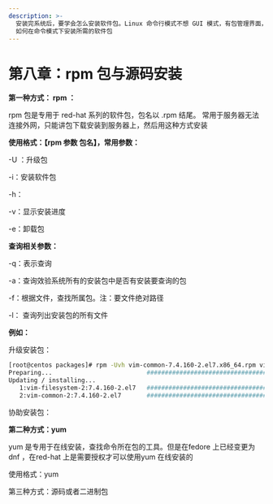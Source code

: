 ```yaml
---
description: >-
  安装完系统后，要学会怎么安装软件包。Linux 命令行模式不想 GUI 模式，有包管理界面，可以直接搜索点击安装。所以，大家必须学会如何在Linux
  如何在命令模式下安装所需的软件包
---
```


# 第八章：rpm 包与源码安装

**第一种方式： rpm ：**

rpm 包是专用于 red-hat 系列的软件包，包名以 .rpm 结尾。 常用于服务器无法连接外网，只能讲包下载安装到服务器上，然后用这种方式安装

**使用格式：【rpm 参数 包名】，常用参数：**

-U ：升级包

-i：安装软件包

-h：

-v：显示安装进度

-e：卸载包

**查询相关参数：**

-q：表示查询

-a：查询效验系统所有的安装包中是否有安装要查询的包

-f：根据文件，查找所属包。注：要文件绝对路径

-l： 查询列出安装包的所有文件

**例如：**

升级安装包：

```bash
[root@centos packages]# rpm -Uvh vim-common-7.4.160-2.el7.x86_64.rpm vim-filesystem-7.4.160-2.el7.x86_64.rpm
Preparing...                          ################################# [100%]
Updating / installing...
   1:vim-filesystem-2:7.4.160-2.el7   ################################# [ 50%]
   2:vim-common-2:7.4.160-2.el7       ################################# [100%]

```

协助安装包：





**第二种方式：yum**

yum 是专用于在线安装，查找命令所在包的工具。但是在fedore 上已经变更为 dnf ，在red-hat 上是需要授权才可以使用yum 在线安装的

使用格式：yum 



第三种方式：源码或者二进制包

